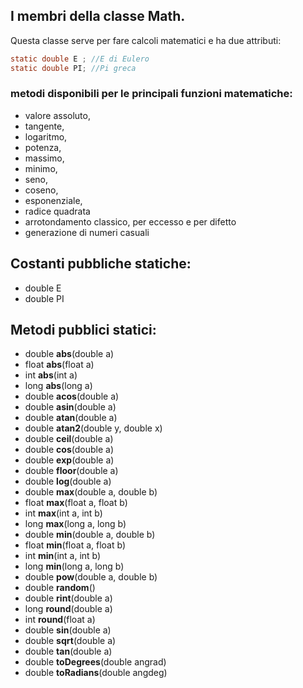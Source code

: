 I membri della classe Math.
--------------------------------------

Questa classe serve per fare calcoli matematici e ha due attributi:

```java
static double E	; //E di Eulero
static double PI; //Pi greca
```

### metodi disponibili per le principali funzioni matematiche: 

* valore assoluto, 
* tangente, 
* logaritmo, 
* potenza, 
* massimo, 
* minimo, 
* seno, 
* coseno, 
* esponenziale, 
* radice quadrata
* arrotondamento classico, per eccesso e per difetto
* generazione di numeri casuali


## Costanti pubbliche statiche:
* double E
* double PI


## Metodi pubblici statici:

* double **abs**(double a)
* float **abs**(float a)
* int **abs**(int a)
* long **abs**(long a)
* double **acos**(double a)
* double **asin**(double a)
* double **atan**(double a)
* double **atan2**(double y, double x)
* double **ceil**(double a)
* double **cos**(double a)
* double **exp**(double a)
* double **floor**(double a)
* double **log**(double a)
* double **max**(double a, double b)
* float **max**(float a, float b)
* int **max**(int a, int b)
* long **max**(long a, long b)
* double **min**(double a, double b)
* float **min**(float a, float b)
* int **min**(int a, int b)
* long **min**(long a, long b)
* double **pow**(double a, double b)
* double **random**()
* double **rint**(double a)
* long **round**(double a)
* int **round**(float a)
* double **sin**(double a)
* double **sqrt**(double a)
* double **tan**(double a)
* double **toDegrees**(double angrad)
* double **toRadians**(double angdeg)